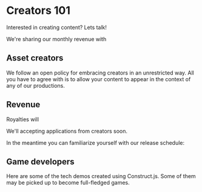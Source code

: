 # Creators 101

Interested in creating content? Lets talk!

We're sharing our monthly revenue with 


## Asset creators

We follow an open policy for embracing creators in an unrestricted way. All you have to agree with is to allow your content to appear in the context of any of our productions. 

## Revenue

Royalties will 

We'll accepting applications from creators soon. 

In the meantime you can familiarize yourself with our release schedule: 

## Game developers

Here are some of the tech demos created using Construct.js. Some of them may be picked up to become full-fledged games. 

